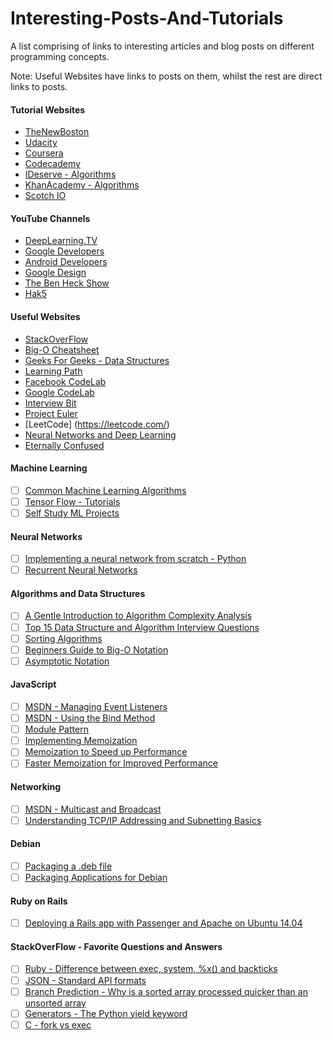 # Interesting-Posts-And-Tutorials
A list comprising of links to interesting articles and blog posts on different programming concepts.

Note: Useful Websites have links to posts on them, whilst the rest are direct links to posts.

#### Tutorial Websites
* [TheNewBoston](https://thenewboston.com/)
* [Udacity](https://www.udacity.com/)
* [Coursera](https://www.coursera.org/)
* [Codecademy](https://www.codecademy.com/)
* [IDeserve - Algorithms](http://www.ideserve.co.in/)
* [KhanAcademy - Algorithms](https://www.khanacademy.org/computing/computer-science/algorithms)
* [Scotch IO](https://scotch.io/tutorials)

#### YouTube Channels
* [DeepLearning.TV](https://www.youtube.com/channel/UC9OeZkIwhzfv-_Cb7fCikLQ)
* [Google Developers](https://www.youtube.com/channel/UC_x5XG1OV2P6uZZ5FSM9Ttw)
* [Android Developers](https://www.youtube.com/channel/UCVHFbqXqoYvEWM1Ddxl0QDg)
* [Google Design](https://www.youtube.com/channel/UClKO7be7O9cUGL94PHnAeOA)
* [The Ben Heck Show](https://www.youtube.com/user/thebenheckshow)
* [Hak5](https://www.youtube.com/user/Hak5Darren)

#### Useful Websites
* [StackOverFlow](https://www.stackoverflow.com/)
* [Big-O Cheatsheet](http://bigocheatsheet.com/)
* [Geeks For Geeks - Data Structures](http://www.geeksforgeeks.org/data-structures/)
* [Learning Path](http://makemeflow.org/advice/2016/07/a-comprehensive-learning-path-recommended-by-google/)
* [Facebook CodeLab](https://codelab.interviewbit.com/)
* [Google CodeLab](https://codelabs.developers.google.com/)
* [Interview Bit](https://www.interviewbit.com/dashboard/)
* [Project Euler](https://projecteuler.net/)
* [LeetCode] (https://leetcode.com/)
* [Neural Networks and Deep Learning](http://neuralnetworksanddeeplearning.com/)
* [Eternally Confused](http://eternallyconfuzzled.com)

#### Machine Learning
- [ ] [Common Machine Learning Algorithms](https://www.analyticsvidhya.com/blog/2015/08/common-machine-learning-algorithms/)
- [ ] [Tensor Flow - Tutorials](https://www.tensorflow.org/versions/r0.10/tutorials/index.html)
- [ ] [Self Study ML Projects](http://machinelearningmastery.com/self-study-machine-learning-projects/)

#### Neural Networks
- [ ] [Implementing a neural network from scratch - Python](http://www.wildml.com/2015/09/implementing-a-neural-network-from-scratch/)
- [ ] [Recurrent Neural Networks](http://karpathy.github.io/2015/05/21/rnn-effectiveness/)

#### Algorithms and Data Structures
- [ ] [A Gentle Introduction to Algorithm Complexity Analysis](http://discrete.gr/complexity/)
- [ ] [Top 15 Data Structure and Algorithm Interview Questions](https://javarevisited.blogspot.com/2013/03/top-15-data-structures-algorithm-interview-questions-answers-java-programming.html)
- [ ] [Sorting Algorithms](https://www.toptal.com/developers/sorting-algorithms/)
- [ ] [Beginners Guide to Big-O Notation](https://rob-bell.net/2009/06/a-beginners-guide-to-big-o-notation/)
- [ ] [Asymptotic Notation](https://www.khanacademy.org/computing/computer-science/algorithms/asymptotic-notation/a/asymptotic-notation)

#### JavaScript
- [ ] [MSDN - Managing Event Listeners](https://msdn.microsoft.com/en-us/library/dn741342(v=vs.94).aspx)
- [ ] [MSDN - Using the Bind Method](https://msdn.microsoft.com/en-us/library/dn569317(v=vs.94).aspx)
- [ ] [Module Pattern](http://www.adequatelygood.com/JavaScript-Module-Pattern-In-Depth.html)
- [ ] [Implementing Memoization](https://www.sitepoint.com/implementing-memoization-in-javascript/)
- [ ] [Memoization to Speed up Performance](http://requiremind.com/memoization-speed-up-your-javascript-performance/)
- [ ] [Faster Memoization for Improved Performance](https://addyosmani.com/blog/faster-javascript-memoization/)

#### Networking
- [ ] [MSDN - Multicast and Broadcast](https://msdn.microsoft.com/en-us/library/system.net.sockets.multicastoption%28v=vs.110%29.aspx)
- [ ] [Understanding TCP/IP Addressing and Subnetting Basics](https://support.microsoft.com/en-us/help/164015/understanding-tcp-ip-addressing-and-subnetting-basics)

#### Debian
- [ ] [Packaging a .deb file](https://wiki.debian.org/Packaging/Intro?action=show&redirect=IntroDebianPackaging#Introduction_to_Debian_Packaging)
- [ ] [Packaging Applications for Debian ](http://blog.noizeramp.com/2005/08/31/packaging-java-applications-for-ubuntu-and-other-debians/)

#### Ruby on Rails
- [ ] [Deploying a Rails app with Passenger and Apache on Ubuntu 14.04](https://www.digitalocean.com/community/tutorials/how-to-deploy-a-rails-app-with-passenger-and-apache-on-ubuntu-14-04)

#### StackOverFlow - Favorite Questions and Answers
- [ ] [Ruby - Difference between exec, system, %x() and backticks](http://stackoverflow.com/questions/6338908/ruby-difference-between-exec-system-and-x-or-backticks)
- [ ] [JSON - Standard API formats](http://stackoverflow.com/questions/12806386/standard-json-api-response-format)
- [ ] [Branch Prediction - Why is a sorted array processed quicker than an unsorted array](http://stackoverflow.com/questions/11227809/why-is-it-faster-to-process-a-sorted-array-than-an-unsorted-array)
- [ ] [Generators - The Python yield keyword](http://stackoverflow.com/questions/231767/what-does-the-yield-keyword-do-in-python)
- [ ] [C - fork vs exec](http://stackoverflow.com/questions/1653340/differences-between-fork-and-exec)
